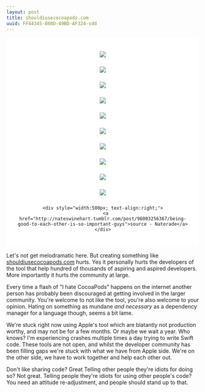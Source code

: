 ```yaml
---
layout: post
title: shouldiusecocoapods.com
uuid: FF44345-860D-49BD-AF324-sdd
---
```


</div></div>

<div id="images" style="background:white; padding:24px;">
  <center>
    <img src="http://33.media.tumblr.com/28f6d69707e4960d1c3409ffb6367618/tumblr_nb0v26skQe1qbwp2bo1_500.jpg" style="padding:12px;"></br>
    <img src="http://38.media.tumblr.com/7ab6af19cafec2c8036f5393a543bd8b/tumblr_nb0v26skQe1qbwp2bo2_500.jpg" style="padding:12px;"></br>
    <img src="http://38.media.tumblr.com/96774249d434609d74412d98ac8e0e9f/tumblr_nb0v26skQe1qbwp2bo3_500.jpg" style="padding:12px;"></br>
    <img src="http://33.media.tumblr.com/8a8aff2e53368945055618c42dd3d44e/tumblr_nb0v26skQe1qbwp2bo4_500.jpg" style="padding:12px;"></br>
    <img src="http://38.media.tumblr.com/d875782de1bb4544ddb71982bd22c3a1/tumblr_nb0v26skQe1qbwp2bo5_500.jpg" style="padding:12px;"></br>
    <img src="http://33.media.tumblr.com/52d9bc602f98b21cb1b4c8a7922e09b9/tumblr_nb0v26skQe1qbwp2bo6_500.jpg" style="padding:12px;"></br>
    <img src="http://33.media.tumblr.com/75b6420f1546ca81fc4ed1bf7f5f90c2/tumblr_nb0v26skQe1qbwp2bo7_500.jpg" style="padding:12px;"></br>
    <img src="http://38.media.tumblr.com/846f2a91f7f44f9d41a70ca0dbd498df/tumblr_nb0v26skQe1qbwp2bo8_500.jpg" style="padding:12px;"></br>
    <img src="http://38.media.tumblr.com/6f54860ad9ee9c69010a226adffb440f/tumblr_nb0v26skQe1qbwp2bo9_500.jpg" style="padding:12px;"></br>
    <img src="http://33.media.tumblr.com/8978309d22253132b5edc86a7573a5cb/tumblr_nb0v26skQe1qbwp2bo10_500.jpg"style="padding:12px;"></br>

    <div style="width:500px; text-align:right;">
      <a href="http://nateswinehart.tumblr.com/post/96003256367/being-good-to-each-other-is-so-important-guys">source - Naterade</a>
    </div>
  </center>
</div>

<div id="post">
  <div id="post-content">


Let's not get melodramatic here. But creating something like [shouldiusecocoapods.com](http://samdmarshall.com/blog/open_letter_to_developer_bullshit.html) hurts. Yes it personally hurts the developers of the tool that help hundred of thousands of aspiring and aspired developers. More importantly it hurts the community at large.

Every time a flash of "I hate CocoaPods" happens on the internet another person has probably been discouraged at getting involved in the larger community. You're welcome to not like the tool, you're also welcome to your opinion. Hating on something as mundane _and necessary_ as a dependency manager for a language though, seems a bit lame.

We're stuck right now using Apple's tool which are blatantly not production worthy, and may not be for a few months. Or maybe we wait a year. Who knows? I'm experiencing crashes multiple times a day trying to write Swift code. These tools are not open, and whilst the developer community has been filling gaps we're stuck with what we have from Apple side. We're on the other side, we have to work together and help each other out.

Don't like sharing code? Great
Telling other people they're idiots for doing so? Not great.
Telling people they're idiots for using other people's code? You need an attitude re-adjustment, and people should stand up to that.
